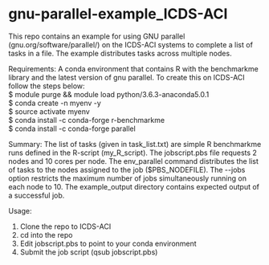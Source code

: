 # gnu-parallel-example_ICDS-ACI

This repo contains an example for using GNU parallel (gnu.org/software/parallel/) on the ICDS-ACI systems to complete a list of tasks in a file. The example distributes tasks across multiple nodes.

Requirements:
A conda environment that contains R with the benchmarkme library and the latest version of gnu parallel.
To create this on ICDS-ACI follow the steps below:  
$ module purge && module load python/3.6.3-anaconda5.0.1  
$ conda create -n myenv -y  
$ source activate myenv  
$ conda install -c conda-forge r-benchmarkme  
$ conda install -c conda-forge parallel  


Summary:
The list of tasks (given in task_list.txt) are simple R benchmarkme runs defined in the R-script (my_R_script). The jobscript.pbs file requests 2 nodes and 10 cores per node. The env_parallel command distributes the list of tasks to the nodes assigned to the job ($PBS_NODEFILE). The --jobs option restricts the maximum number of jobs simultaneously running on each node to 10. The example_output directory contains expected output of a successful job.


Usage:
1. Clone the repo to ICDS-ACI  
2. cd into the repo  
3. Edit jobscript.pbs to point to your conda environment  
4. Submit the job script (qsub jobscript.pbs)  
